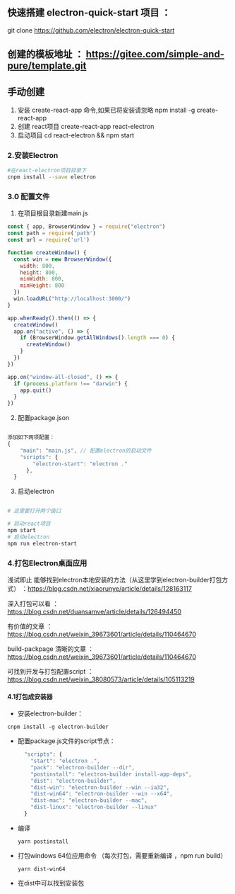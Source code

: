 ## 快速搭建 electron-quick-start 项目 ： 
git clone https://github.com/electron/electron-quick-start 

## 创建的模板地址 ： https://gitee.com/simple-and-pure/template.git 
## 手动创建 
1. 安装 create-react-app 命令,如果已将安装请忽略
npm install -g create-react-app
2. 创建 react项目
create-react-app react-electron
1. 启动项目
cd react-electron && npm start 

### 2.安装Electron

```sh 
#在react-electron项目目录下
cnpm install --save electron
```

### 3.0 配置文件 
1.  在项目根目录新建main.js
``` js
const { app, BrowserWindow } = require("electron")
const path = require('path')
const url = require('url')

function createWindow() {
  const win = new BrowserWindow({
    width: 800,
    height: 800,
    minWidth: 800,
    minHeight: 800
  })
  win.loadURL("http://localhost:3000/")
}

app.whenReady().then(() => {
  createWindow()
  app.on("active", () => {
    if (BrowserWindow.getAllWindows().length === 0) {
      createWindow()
    }
  })
})

app.on("window-all-closed", () => {
  if (process.platform !== "darwin") {
    app.quit()
  }
})


```


2. 配置package.json

``` js

添加如下两项配置：
{
	"main": "main.js", // 配置electron的启动文件
	"scripts": {
	    "electron-start": "electron ."
	  },
  }


```

3. 启动electron

``` sh

# 这里要打开两个窗口

# 启动react项目
npm start
# 启动electron
npm run electron-start


```

### 4.打包Electron桌面应用 
浅试即止 能够找到electron本地安装的方法（从这里学到electron-builder打包方式）  ：https://blog.csdn.net/xiaorunye/article/details/128163117

深入打包可以看 ： https://blog.csdn.net/duansamve/article/details/126494450


有价值的文章 ： https://blog.csdn.net/weixin_39673601/article/details/110464670

build-packpage 清晰的文章 ： https://blog.csdn.net/weixin_39673601/article/details/110464670 

可找到开发与打包配置script ：https://blog.csdn.net/weixin_38080573/article/details/105113219 

#### 4.1打包成安装器

- 安装electron-builder： 

`cnpm install -g electron-builder` 

- 配置package.js文件的script节点：

    ```js
      "scripts": {
        "start": "electron .",
        "pack": "electron-builder --dir",
        "postinstall": "electron-builder install-app-deps",
        "dist": "electron-builder",
        "dist-win": "electron-builder --win --ia32",
        "dist-win64": "electron-builder --win --x64",
        "dist-mac": "electron-builder --mac",
        "dist-linux": "electron-builder --linux"
      }
    
    ```

    

- 编译

  `yarn postinstall`

- 打包windows 64位应用命令 （每次打包，需要重新编译 ，npm run build）

  `yarn dist-win64`

- 在dist中可以找到安装包 






